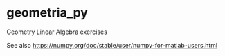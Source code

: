 # geometria_py
Geometry Linear Algebra exercises

See also https://numpy.org/doc/stable/user/numpy-for-matlab-users.html
